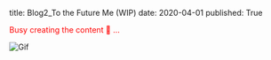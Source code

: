 title: Blog2_To the Future Me (WIP)
date: 2020-04-01
published: True

<span style="color:red"> Busy creating the content &#128075; ...</span>

![Gif](https://media.tenor.com/jNgKSlUpmkEAAAAC/typing-laptop.gif)
